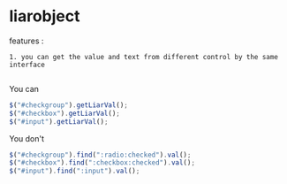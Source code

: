 liarobject
==========

features : 
```
1. you can get the value and text from different control by the same interface
   
```


You can

```javascript
$("#checkgroup").getLiarVal();
$("#checkbox").getLiarVal();
$("#input").getLiarVal();
```

You don't
```javascript
$("#checkgroup").find(":radio:checked").val();
$("#checkbox").find(":checkbox:checked").val();
$("#input").find(":input").val();
```



